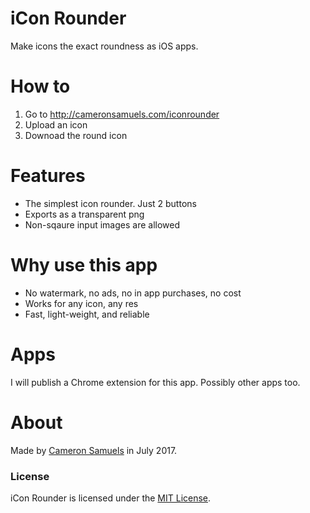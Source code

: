 # iCon Rounder
Make icons the exact roundness as iOS apps.

# How to
1. Go to <http://cameronsamuels.com/iconrounder>
2. Upload an icon
3. Downoad the round icon

# Features
- The simplest icon rounder. Just 2 buttons
- Exports as a transparent png
- Non-sqaure input images are allowed

# Why use this app
- No watermark, no ads, no in app purchases, no cost
- Works for any icon, any res
- Fast, light-weight, and reliable

# Apps
I will publish a Chrome extension for this app. Possibly other apps too.

# About
Made by [Cameron Samuels](http://cameronsamuels.com) in July 2017.

### License
iCon Rounder is licensed under the [MIT License](LICENSE).

